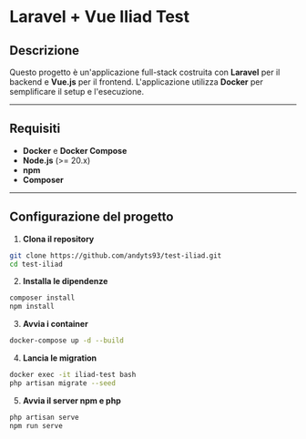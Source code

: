 # Laravel + Vue Iliad Test

## Descrizione
Questo progetto è un'applicazione full-stack costruita con **Laravel** per il backend e **Vue.js** per il frontend. L'applicazione utilizza **Docker** per semplificare il setup e l'esecuzione.

---

## Requisiti
- **Docker** e **Docker Compose**
- **Node.js** (>= 20.x)
- **npm**
- **Composer**

---

## Configurazione del progetto
1. **Clona il repository**
```bash
git clone https://github.com/andyts93/test-iliad.git
cd test-iliad
```
2. **Installa le dipendenze**
```bash
composer install
npm install
```
3. **Avvia i container**
```bash
docker-compose up -d --build
```
4. **Lancia le migration**
```bash
docker exec -it iliad-test bash
php artisan migrate --seed
```
5. **Avvia il server npm e php**
```bash
php artisan serve
npm run serve
```